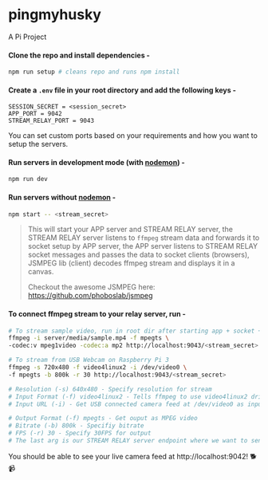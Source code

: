 # pingmyhusky

A Pi Project

#### Clone the repo and install dependencies -

```bash
npm run setup # cleans repo and runs npm install
```

#### Create a `.env` file in your root directory and add the following keys -

```
SESSION_SECRET = <session_secret>
APP_PORT = 9042
STREAM_RELAY_PORT = 9043
```

You can set custom ports based on your requirements and how you want to setup the servers.

#### Run servers in development mode (with [nodemon](https://nodemon.io)) -

```bash
npm run dev
```

#### Run servers without [nodemon](https://nodemon.io) -

```bash
npm start -- <stream_secret>
```

> This will start your APP server and STREAM RELAY server,
> the STREAM RELAY server listens to `ffmpeg` stream data and forwards it to socket setup by APP server,
> the APP server listens to STREAM RELAY socket messages and passes the data to socket clients (browsers),
> JSMPEG lib (client) decodes ffmpeg stream and displays it in a canvas.
>
> Checkout the awesome JSMPEG here: https://github.com/phoboslab/jsmpeg

#### To connect ffmpeg stream to your relay server, run -

```bash
# To stream sample video, run in root dir after starting app + socket + relay servers
ffmpeg -i server/media/sample.mp4 -f mpegts \
-codec:v mpeg1video -codec:a mp2 http://localhost:9043/<stream_secret>

# To stream from USB Webcam on Raspberry Pi 3
ffmpeg -s 720x480 -f video4linux2 -i /dev/video0 \
-f mpegts -b 800k -r 30 http://localhost:9043/<stream_secret>

# Resolution (-s) 640x480 - Specify resolution for stream
# Input Format (-f) video4linux2 - Tells ffmpeg to use video4linux2 driver to encode camera feed to h264
# Input URL (-i) - Get USB connected camera feed at /dev/video0 as input

# Output Format (-f) mpegts - Get ouput as MPEG video
# Bitrate (-b) 800k - Specifiy bitrate
# FPS (-r) 30 - Specify 30FPS for output
# The last arg is our STREAM RELAY server endpoint where we want to send the stream to
```

You should be able to see your live camera feed at http://localhost:9042! :dog2: :video_camera:

